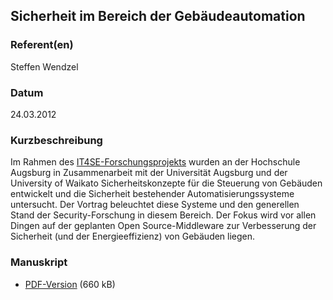 
 
## Sicherheit im Bereich der Gebäudeautomation


### Referent(en)
 Steffen Wendzel

### Datum
 24.03.2012

### Kurzbeschreibung
 Im Rahmen des <a href="http://www.it4se.net/">
IT4SE-Forschungsprojekts</a> wurden an der Hochschule Augsburg in
Zusammenarbeit mit der Universität Augsburg und der University of
Waikato Sicherheitskonzepte für die Steuerung von Gebäuden entwickelt
und die Sicherheit bestehender Automatisierungssysteme untersucht. Der
Vortrag beleuchtet diese Systeme und den generellen Stand der
Security-Forschung in diesem Bereich. Der Fokus wird vor allen Dingen
auf der geplanten Open Source-Middleware zur Verbesserung der
Sicherheit (und der Energieeffizienz) von Gebäuden liegen.  


### Manuskript

          
* [PDF-Version](/download/Vortraege/Gebaeudeautomation_LIT_2012.pdf) (660 kB)
                 
      
  


